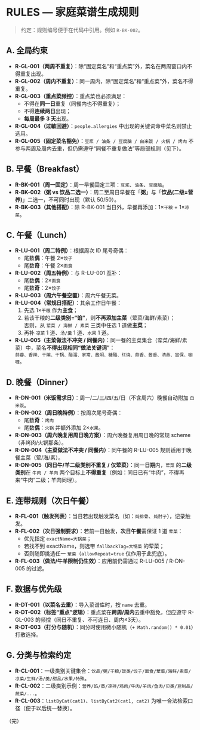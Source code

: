 # RULES — 家庭菜谱生成规则

> 约定：规则编号便于在代码中引用。例如 `R-BK-002`。

## A. 全局约束
- **R-GL-001（两周不重复）**：除“固定菜名”和“重点菜”外，菜名在两周窗口内不得重复出现。
- **R-GL-002（周内不重复）**：同一周内，除“固定菜名”和“重点菜”外，菜名不得重复。
- **R-GL-003（重点菜频控）**：重点菜也必须满足：
  - 不得在**同一日**重复（同餐内也不得重复）；
  - 不得**连续两日**出现；
  - **每周最多 3 天**出现。
- **R-GL-004（过敏回避）**：`people.allergies` 中出现的关键词命中菜名则禁止选用。
- **R-GL-005（固定菜名豁免）**：`豆浆 / 油条 / 豆腐脑 / 白米饭 / 火锅 / 烤肉` 不参与两周及周内去重，但仍需遵守“同餐不重复做法”等局部规则（见下）。

## B. 早餐（Breakfast）
- **R-BK-001（周一固定）**：周一早餐固定三项：`豆浆`、`油条`、`豆腐脑`。
- **R-BK-002（粥 vs 饮品二选一）**：周二至周日早餐在「**粥**」与「**饮品(二级=营养)**」二选一，不可同时出现（默认 50/50）。
- **R-BK-003（其他搭配）**：除 R-BK-001 当日外，早餐再添加：1×`干粮` + 1×`凉菜`。

## C. 午餐（Lunch）
- **R-LU-001（周二特例）**：根据周次 ID 尾号奇偶：
  - 尾数**偶**：午餐 2×`饺子`
  - 尾数**奇**：午餐 2×`面食`
- **R-LU-002（周五特例）**：与 R-LU-001 互补：
  - 尾数**偶**：2×`面食`
  - 尾数**奇**：2×`饺子`
- **R-LU-003（周六午餐空置）**：周六午餐无菜。
- **R-LU-004（常规日搭配）**：其余工作日午餐：
  1. 先选 1×`干粮` 作为**主食**；
  2. 若该干粮的**二级类别=“馅”**，则**不再添加主菜**（荤菜/海鲜/素菜）；  
     否则，从 `荤菜 / 海鲜 / 素菜` 三类中任选 1 道做**主菜**；
  3. 再补 `凉菜` 1 道、`汤/羹` 1 道、`水果` 1 道。
- **R-LU-005（主菜做法不冲突 / 同餐内）**：同一餐的主菜集合（荤菜/海鲜/素菜）中，菜名**不得出现相同“做法关键词”**：  
  `蒜蓉、香辣、干煸、干锅、醋溜、家常、酱焖、糖醋、红烧、蒜香、酱香、清蒸、宫保、咖喱`。

## D. 晚餐（Dinner）
- **R-DN-001（米饭需求日）**：周一/二/三/四/五/日（不含周六）晚餐自动附加 `白米饭`。
- **R-DN-002（周日晚特例）**：按周次尾号奇偶：
  - 尾数**奇**：`烤肉`
  - 尾数**偶**：`火锅`
  并额外添加 2×`水果`。
- **R-DN-003（周六晚复用周日晚方案）**：周六晚餐复用周日晚的常规 scheme（非烤肉/火锅那条）。
- **R-DN-004（主菜做法不冲突 / 同餐内）**：同午餐的 R-LU-005 规则适用于晚餐主菜（荤/海/素）。
- **R-DN-005（同日牛/羊二级类别不重复 / 仅荤菜）**：同一**日期**内，`荤菜` 的**二级类别**在 `牛肉 / 羊肉` 两个目标上**不得重复**（例如：同日已有“牛肉”，不得再来“牛肉”二级；羊肉同理）。

## E. 连带规则（次日午餐）
- **R-FL-001（触发列表）**：当日若出现触发菜名（如：`炖排骨`、`炖肘子`），记录触发。
- **R-FL-002（次日强制要求）**：若前一日触发，**次日午餐**需保证 1 道 `荤菜`：
  - 优先指定 `exactName=大锅菜`；
  - 若找不到 exactName，则选带 `fallbackTag=大锅菜` 的荤菜；
  - 否则随即挑选任一 `荤菜`（`allowRepeat=true` 仅作用于此兜底）。
- **R-FL-003（做法/牛羊限制仍生效）**：应用前仍需通过 R-LU-005 / R-DN-005 的过滤。

## F. 数据与优先级
- **R-DT-001（以菜名去重）**：导入菜谱库时，按 `name` 去重。
- **R-DT-002（标签“重点”逻辑）**：重点菜在**跨周/周内**去重中豁免，但应遵守 R-GL-003 的频控（同日不重复、不可连日、周内≤3天）。
- **R-DT-003（打分与随机）**：同分时使用微小随机（`+ Math.random() * 0.01`）打散选择。

## G. 分类与检索约定
- **R-CL-001**：一级类别关键集合：`饮品/粥/干粮/饭类/饺子/面食/荤菜/海鲜/素菜/凉菜/生鲜/汤/羹/甜品/水果/特殊`。
- **R-CL-002**：二级类别示例：`营养/馅/蒸/凉拌/鸡肉/牛肉/羊肉/鱼肉/贝类/豆制品/蔬菜/...`。
- **R-CL-003**：`listByCat(cat1)`、`listByCat2(cat1, cat2)` 为唯一合法检索口径（便于以后统一替换）。

（完）
